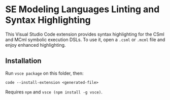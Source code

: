 # SE Modeling Languages Linting and Syntax Highlighting

This Visual Studio Code extension provides syntax highlighting for the CSml and MCml symbolic execution DSLs. To use it, open a `.csml` or `.mcml` file and enjoy enhanced highlighting.

## Installation

Run `vsce package` on this folder, then:
```
code --install-extension <generated-file>
```
Requires `npm` and `vsce (npm install -g vsce)`.
